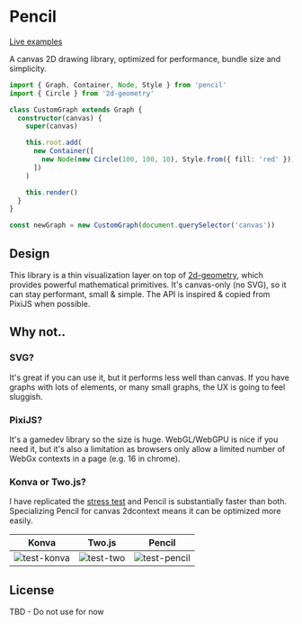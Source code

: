 # Pencil

[Live examples](https://pencil-docs.netlify.app/)

A canvas 2D drawing library, optimized for performance, bundle size and simplicity.

```typescript
import { Graph, Container, Node, Style } from 'pencil'
import { Circle } from '2d-geometry'

class CustomGraph extends Graph {
  constructor(canvas) {
    super(canvas)

    this.root.add(
      new Container([
        new Node(new Circle(100, 100, 10), Style.from({ fill: 'red' }))
      ])
    )

    this.render()
  }
}

const newGraph = new CustomGraph(document.querySelector('canvas'))
```

## Design

This library is a thin visualization layer on top of [2d-geometry](https://github.com/romgrk/2d-geometry), which provides powerful mathematical primitives. It's canvas-only (no SVG), so it can stay performant, small & simple. The API is inspired & copied from PixiJS when possible.

## Why not..

### SVG?

It's great if you can use it, but it performs less well than canvas. If you have graphs with lots of elements, or many small graphs, the UX is going to feel sluggish.

### PixiJS?

It's a gamedev library so the size is huge. WebGL/WebGPU is nice if you need it, but it's also a limitation as browsers only allow a limited number of WebGx contexts in a page (e.g. 16 in chrome).

### Konva or Two.js?

I have replicated the [stress test](https://konvajs.org/docs/sandbox/Animation_Stress_Test.html) and Pencil is substantially faster than both. Specializing Pencil for canvas 2dcontext means it can be optimized more easily.

| Konva | Two.js | Pencil |
| --- | --- | --- |
| ![test-konva](https://github.com/romgrk/pencil/assets/1423607/edc8f3aa-c76e-4dfe-be77-8e9a8ad6357f) | ![test-two](https://github.com/romgrk/pencil/assets/1423607/052eec9b-4e1a-4425-ae9d-92a2d87b7c0a) | ![test-pencil](https://github.com/romgrk/pencil/assets/1423607/32152afa-68cd-48d4-b132-b1252c4ca478) |

## License

TBD - Do not use for now
